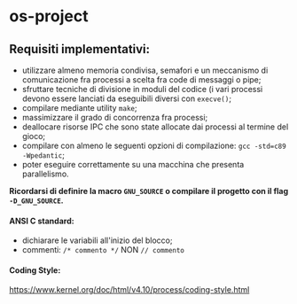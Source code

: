 # os-project

## Requisiti implementativi:
- utilizzare almeno memoria condivisa, semafori e un meccanismo di comunicazione fra processi a scelta fra code di messaggi o pipe;
- sfruttare tecniche di divisione in moduli del codice (i vari processi devono essere lanciati da eseguibili diversi con `execve()`;
- compilare mediante utility `make`;
- massimizzare il grado di concorrenza fra processi;
- deallocare risorse IPC che sono state allocate dai processi al termine del gioco;
- compilare con almeno le seguenti opzioni di compilazione: `gcc -std=c89 -Wpedantic`;
- poter eseguire correttamente su una macchina che presenta parallelismo.

**Ricordarsi di definire la macro `GNU_SOURCE` o compilare il progetto con il flag `-D_GNU_SOURCE`.**

#### ANSI C standard:
- dichiarare le variabili all'inizio del blocco;
- commenti:  `/* commento */`    NON `// commento`

#### Coding Style:
https://www.kernel.org/doc/html/v4.10/process/coding-style.html

